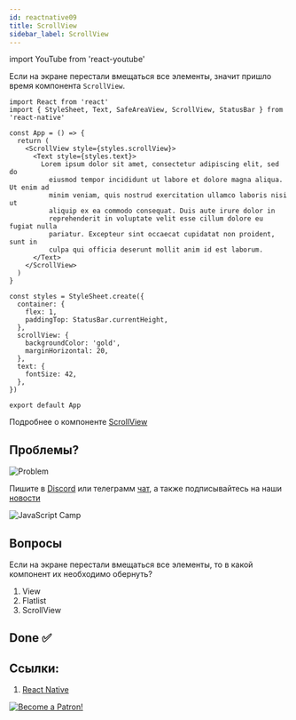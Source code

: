 ```yaml
---
id: reactnative09
title: ScrollView
sidebar_label: ScrollView
---
```


import YouTube from 'react-youtube'

  <YouTube videoId="svw2RzSC5s0" />

Если на экране перестали вмещаться все элементы, значит пришло время компонента `ScrollView`.

```SnackPlayer name=index.js
import React from 'react'
import { StyleSheet, Text, SafeAreaView, ScrollView, StatusBar } from 'react-native'

const App = () => {
  return (
    <ScrollView style={styles.scrollView}>
      <Text style={styles.text}>
        Lorem ipsum dolor sit amet, consectetur adipiscing elit, sed do
          eiusmod tempor incididunt ut labore et dolore magna aliqua. Ut enim ad
          minim veniam, quis nostrud exercitation ullamco laboris nisi ut
          aliquip ex ea commodo consequat. Duis aute irure dolor in
          reprehenderit in voluptate velit esse cillum dolore eu fugiat nulla
          pariatur. Excepteur sint occaecat cupidatat non proident, sunt in
          culpa qui officia deserunt mollit anim id est laborum.
      </Text>
    </ScrollView>
  )
}

const styles = StyleSheet.create({
  container: {
    flex: 1,
    paddingTop: StatusBar.currentHeight,
  },
  scrollView: {
    backgroundColor: 'gold',
    marginHorizontal: 20,
  },
  text: {
    fontSize: 42,
  },
})

export default App
```

Подробнее о компоненте [ScrollView](https://reactnative.dev/docs/scrollview#reference)

## Проблемы?

![Problem](https://media.giphy.com/media/xTiTnGeUsWOEwsGoG4/giphy.gif)

Пишите в [Discord](https://discord.gg/6GDAfXn) или телеграмм [чат](https://t.me/jscampapp), а также подписывайтесь на наши [новости](https://t.me/javascriptapp)

![JavaScript Camp](/img/bandlink.png)

## Вопросы

Если на экране перестали вмещаться все элементы, то в какой компонент их необходимо обернуть?

1. View
2. Flatlist
3. ScrollView

## Done ✅


## Ссылки:

1. [React Native](https://reactnative.dev/docs/platform-specific-code)

[![Become a Patron!](/img/logo/patreon.jpg)](https://www.patreon.com/bePatron?u=31769291)
